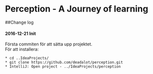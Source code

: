 # Perception - A Journey of learning

##Change log

#### 2016-12-21 Init
Första commiten för att sätta upp projektet.  
För att installera: 

    * cd ..IdeaProjects/
    * git clone https://github.com/deadalot/perception.git
    * IntelliJ: Open project - ../IdeaProjects/perception

